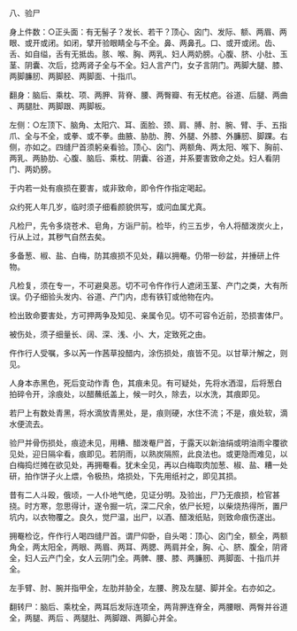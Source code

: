 八、验尸

身上件数：○正头面：有无髻子？发长、若干？顶心、囟门、发际、额、两眉、两眼、或开或闭。如闭，擘开验眼睛全与不全。鼻、两鼻孔。口、或开或闭。齿、舌、如自缢，舌有无抵齿。胲、喉、胸、两乳、妇人两奶膀。心腹、脐、小肚、玉茎、阴囊、次后，捻两肾子全与不全。妇人言产门，女子言阴门。两脚大腿、膝、两脚臁肕、两脚胫、两脚面、十指爪。

翻身：脑后、乘枕、项、两胛、背脊、腰、两臀瓣、有无杖疤。谷道、后腿、两曲 、两腿肚、两脚跟、两脚板。

左侧：○左顶下、脑角、太阳穴、耳、面脸、颈、肩、膊、肘、腕、臂、手、五指爪、全与不全，或拳、或不拳。曲腋、胁肋、胯、外腿、外膝、外臁肕、脚踝。右侧，亦如之。四缝尸首须躬亲看验。顶心、囟门、两额角、两太阳、喉下、胸前、两乳、两胁肋、心腹、脑后、乘枕、阴囊、谷道，并系要害致命之处。妇人看阴门、两奶膀。

于内若一处有痕损在要害，或非致命，即令仵作指定喝起。 

众约死人年几岁，临时须子细看颜貌供写，或问血属尤真。 

凡检尸，先令多烧苍术、皂角，方诣尸前。检毕，约三五步，令人将醋泼炭火上，行从上过，其秽气自然去矣。

多备葱、椒、盐、白梅，防其痕损不见处，藉以拥罨。仍带一砂盆，并捶研上件物。 

凡检复，须在专一，不可避臭恶。切不可令仵作行人遮闭玉茎、产门之类，大有所误。仍子细验头发内、谷道、产门内，虑有铁钉或他物在内。 

检出致命要害处，方可押两争及知见、亲属令见。切不可容令近前，恐损害体尸。 

被伤处，须子细量长、阔、深、浅、小、大，定致死之由。 

仵作行人受嘱，多以芮一作茜草投醋内，涂伤损处，痕皆不见。以甘草汁解之，则见。 

人身本赤黑色，死后变动作青 色，其痕未见。有可疑处，先将水洒湿，后将葱白拍碎令开，涂痕处，以醋蘸纸盖上，候一时久，除去，以水洗，其痕即见。 

若尸上有数处青黑，将水滴放青黑处，是，痕则硬，水住不流；不是，痕处软，滴水便流去。 

验尸并骨伤损处，痕迹未见，用糟、醋泼罨尸首，于露天以新油绢或明油雨伞覆欲见处，迎日隔伞看，痕即见。若阴雨，以熟炭隔照，此良法也。或更隐而难见，以白梅捣烂摊在欲见处，再拥罨看。犹未全见，再以白梅取肉加葱、椒、盐、糟一处研，拍作饼子火上煨，令极热，烙损处，下先用纸衬之，即见其损。

昔有二人斗殴，俄顷，一人仆地气绝，见证分明。及验出，尸乃无痕损，检官甚挠。时方寒，忽思得计，遂令掘一坑，深二尺余，依尸长短，以柴烧热得所，置尸坑内，以衣物覆之。良久，觉尸温，出尸，以酒、醋泼纸贴，则致命痕伤遂出。

拥罨检讫，仵作行人喝四缝尸首。谓尸仰卧，自头喝：顶心、囟门全，额全，两额角全，两太阳全，两眼、两眉、两耳、两腮、两肩并全，胸、心、脐、腹全，阴肾全，妇人云产门全，女人云阴门全。两髀、腰、膝、两臁肕、两脚面、十指爪并全。

左手臂、肘、腕并指甲全，左肋并胁全，左腰、胯及左腿、脚并全。右亦如之。

翻转尸：脑后、乘枕全，两耳后发际连项全，两背胛连脊全，两腰眼、两臀并谷道全，两腿、两后 、两腿肚、两脚跟、两脚心并全。

